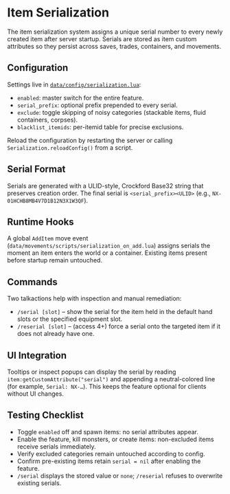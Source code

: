 # Item Serialization

The item serialization system assigns a unique serial number to every newly created item after server startup. Serials are stored as item custom attributes so they persist across saves, trades, containers, and movements.

## Configuration

Settings live in [`data/config/serialization.lua`](../data/config/serialization.lua):

- `enabled`: master switch for the entire feature.
- `serial_prefix`: optional prefix prepended to every serial.
- `exclude`: toggle skipping of noisy categories (stackable items, fluid containers, corpses).
- `blacklist_itemids`: per-itemid table for precise exclusions.

Reload the configuration by restarting the server or calling `Serialization.reloadConfig()` from a script.

## Serial Format

Serials are generated with a ULID-style, Crockford Base32 string that preserves creation order. The final serial is `<serial_prefix><ULID>` (e.g., `NX-01HCHB8MB4V7D1B12N3X1W3QF`).

## Runtime Hooks

A global `AddItem` move event (`data/movements/scripts/serialization_on_add.lua`) assigns serials the moment an item enters the world or a container. Existing items present before startup remain untouched.

## Commands

Two talkactions help with inspection and manual remediation:

- `/serial [slot]` – show the serial for the item held in the default hand slots or the specified equipment slot.
- `/reserial [slot]` – (access 4+) force a serial onto the targeted item if it does not already have one.

## UI Integration

Tooltips or inspect popups can display the serial by reading `item:getCustomAttribute("serial")` and appending a neutral-colored line (for example, `Serial: NX-…`). This keeps the feature optional for clients without UI changes.

## Testing Checklist

- Toggle `enabled` off and spawn items: no serial attributes appear.
- Enable the feature, kill monsters, or create items: non-excluded items receive serials immediately.
- Verify excluded categories remain untouched according to config.
- Confirm pre-existing items retain `serial = nil` after enabling the feature.
- `/serial` displays the stored value or `none`; `/reserial` refuses to overwrite existing serials.

